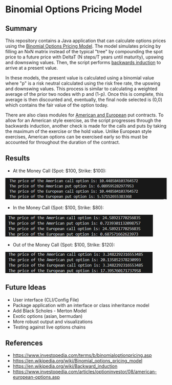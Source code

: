 # Binomial Options Pricing Model

## Summary

This repository contains a Java application that can calculate options prices using the [Binomial Options Pricing Model](https://en.wikipedia.org/wiki/Binomial_options_pricing_model). The model simulates pricing by filling an NxN matrix instead of the typical "tree" by compounding the spot price to a future price with DeltaT (N steps/T years until maturity), upswing and downswing values. Then, the script performs [backwards induction](https://en.wikipedia.org/wiki/Backward_induction) to arrive at a present value.

In these models, the present value is calculated using a binomial value where "p" is a risk neutral calculated using the risk free rate, the upswing and downswing values. This process is similar to calculating a weighted average of the prior two nodes with p and (1-p). Once this is complete, this average is then discounted and, eventually, the final node selected is (0,0) which contains the fair value of the option today.

There are also class modules for [American and European](https://www.investopedia.com/articles/optioninvestor/08/american-european-options.asp) put contracts. To allow for an American style exercise, as the script progresses through the backwards induction, another check is made for the calls and puts by taking the maximum of the exercise or the hold value. Unlike European style exercises, American options can be exercised early so this must be accounted for throughout the duration of the contract.

## Results
- At the Money Call (Spot: $100, Strike: $100):
  
![alt text](https://github.com/amason445/binomial_options_pricing_model/blob/main/at%20the%20money.png)
- In the Money Call (Spot: $100, Strike: $80):
  
![alt text](https://github.com/amason445/binomial_options_pricing_model/blob/main/in%20the%20money.png)
- Out of the Money Call (Spot: $100, Strike: $120):

![alt text](https://github.com/amason445/binomial_options_pricing_model/blob/main/out%20of%20the%20money.png)

## Future Ideas
- User interface (CLI/Config File)
- Package application with an interface or class inheritance model
- Add Black Scholes - Merton Model
- Exotic options (asian, bermudan)
- More robust output and visualizations
- Testing against live options chains

## References
- https://www.investopedia.com/terms/b/binomialoptionpricing.asp
- https://en.wikipedia.org/wiki/Binomial_options_pricing_model
- https://en.wikipedia.org/wiki/Backward_induction
- https://www.investopedia.com/articles/optioninvestor/08/american-european-options.asp
 
